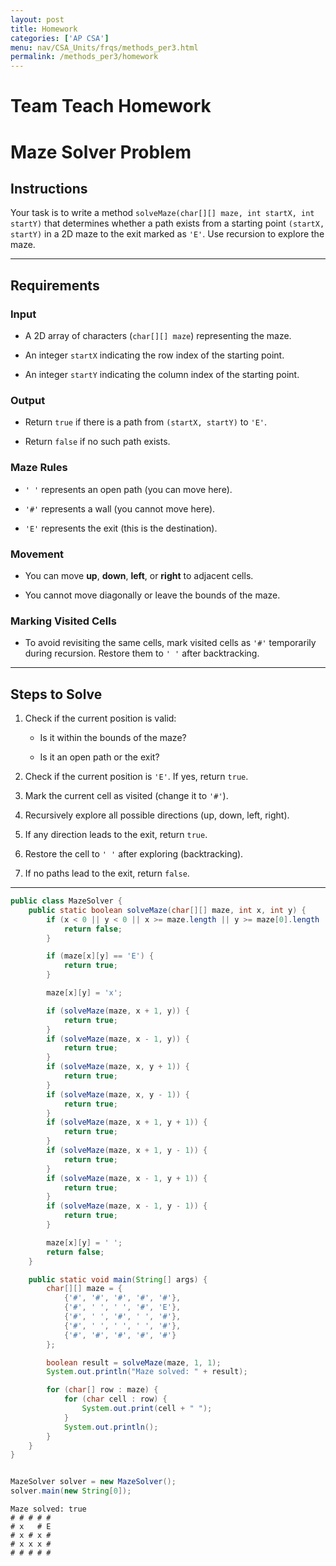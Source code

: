 ```yaml
---
layout: post
title: Homework
categories: ['AP CSA']
menu: nav/CSA_Units/frqs/methods_per3.html
permalink: /methods_per3/homework
---
```


# Team Teach Homework

# **Maze Solver Problem**

## **Instructions**


Your task is to write a method `solveMaze(char[][] maze, int startX, int startY)` that determines whether a path exists from a starting point `(startX, startY)` in a 2D maze to the exit marked as `'E'`. Use recursion to explore the maze.

---

## **Requirements**

### **Input**


- A 2D array of characters (`char[][] maze`) representing the maze.  


- An integer `startX` indicating the row index of the starting point.  


- An integer `startY` indicating the column index of the starting point.

### **Output**


- Return `true` if there is a path from `(startX, startY)` to `'E'`.  


- Return `false` if no such path exists.



### **Maze Rules**


- `' '` represents an open path (you can move here).  


- `'#'` represents a wall (you cannot move here).  


- `'E'` represents the exit (this is the destination).  

### **Movement**


- You can move **up**, **down**, **left**, or **right** to adjacent cells.  


- You cannot move diagonally or leave the bounds of the maze.  


### **Marking Visited Cells**


- To avoid revisiting the same cells, mark visited cells as `'#'` temporarily during recursion. Restore them to `' '` after backtracking.

---

## **Steps to Solve**


1. Check if the current position is valid:


   - Is it within the bounds of the maze?


   - Is it an open path or the exit?


2. Check if the current position is `'E'`. If yes, return `true`.


3. Mark the current cell as visited (change it to `'#'`).


4. Recursively explore all possible directions (up, down, left, right).


5. If any direction leads to the exit, return `true`.


6. Restore the cell to `' '` after exploring (backtracking).


7. If no paths lead to the exit, return `false`.

---


```java
public class MazeSolver {
    public static boolean solveMaze(char[][] maze, int x, int y) {
        if (x < 0 || y < 0 || x >= maze.length || y >= maze[0].length || maze[x][y] == '#' || maze[x][y] == 'x') {
            return false;
        }

        if (maze[x][y] == 'E') {
            return true;
        }

        maze[x][y] = 'x';

        if (solveMaze(maze, x + 1, y)) {
            return true;
        }
        if (solveMaze(maze, x - 1, y)) {
            return true;
        }
        if (solveMaze(maze, x, y + 1)) {
            return true;
        }
        if (solveMaze(maze, x, y - 1)) {
            return true;
        }
        if (solveMaze(maze, x + 1, y + 1)) {
            return true;
        }
        if (solveMaze(maze, x + 1, y - 1)) {
            return true;
        }
        if (solveMaze(maze, x - 1, y + 1)) {
            return true;
        }
        if (solveMaze(maze, x - 1, y - 1)) {
            return true;
        }

        maze[x][y] = ' ';
        return false;
    }

    public static void main(String[] args) {
        char[][] maze = {
            {'#', '#', '#', '#', '#'},
            {'#', ' ', ' ', '#', 'E'},
            {'#', ' ', '#', ' ', '#'},
            {'#', ' ', ' ', ' ', '#'},
            {'#', '#', '#', '#', '#'}
        };

        boolean result = solveMaze(maze, 1, 1);
        System.out.println("Maze solved: " + result);

        for (char[] row : maze) {
            for (char cell : row) {
                System.out.print(cell + " ");
            }
            System.out.println();
        }
    }
}


MazeSolver solver = new MazeSolver();
solver.main(new String[0]);
```

    Maze solved: true
    # # # # # 
    # x   # E 
    # x # x # 
    # x x x # 
    # # # # # 

